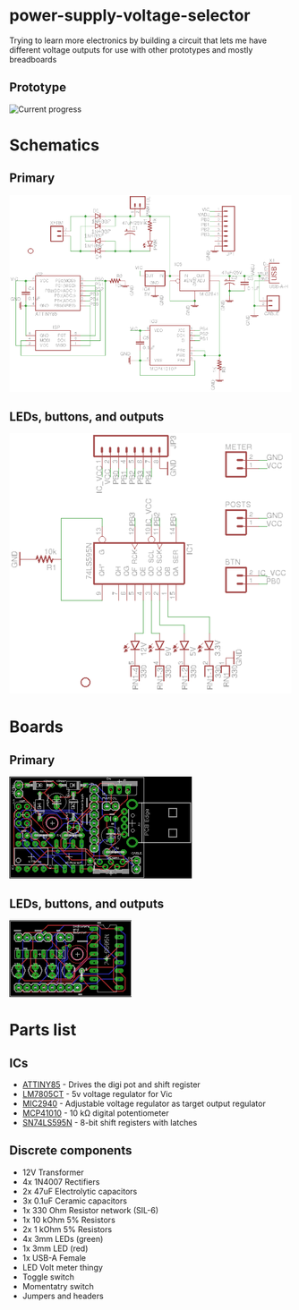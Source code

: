 # power-supply-voltage-selector
Trying to learn more electronics by building a circuit that lets me have different voltage outputs for use with other prototypes and mostly breadboards

## Prototype
![Current progress](http://i.imgur.com/n8TwQP8.jpg)

# Schematics
## Primary
![Logic schematics](https://raw.githubusercontent.com/HokieGeek/power-supply-voltage-selector/master/schematics/voltage-selector-and-output.png)
## LEDs, buttons, and outputs
![LEDs and Buttons](https://raw.githubusercontent.com/HokieGeek/power-supply-voltage-selector/master/schematics/leds-and-buttons.png)

# Boards
## Primary
![Main board](https://raw.githubusercontent.com/HokieGeek/power-supply-voltage-selector/master/schematics/voltage-selector-and-output.brd.png)
## LEDs, buttons, and outputs
![Board of LEDs and Buttons](https://raw.githubusercontent.com/HokieGeek/power-supply-voltage-selector/master/schematics/leds-and-buttons.brd.png)

# Parts list
## ICs
* [ATTINY85](http://www.atmel.com/images/atmel-2586-avr-8-bit-microcontroller-attiny25-attiny45-attiny85_datasheet.pdf) - Drives the digi pot and shift register
* [LM7805CT](http://www.mouser.com/ds/2/149/LM7805-189995.pdf) - 5v voltage regulator for Vic
* [MIC2940](http://www.micrel.com/_PDF/mic2940.pdf) - Adjustable voltage regulator as target output regulator
* [MCP41010](http://ww1.microchip.com/downloads/en/DeviceDoc/11195c.pdf) - 10 kΩ digital potentiometer
* [SN74LS595N](http://www.ti.com/lit/ds/symlink/sn74ls596.pdf) - 8-bit shift registers with latches

## Discrete components
* 12V Transformer
* 4x 1N4007 Rectifiers
* 2x 47uF Electrolytic capacitors
* 3x 0.1uF Ceramic capacitors
* 1x 330 Ohm Resistor network (SIL-6)
* 1x 10 kOhm 5% Resistors
* 2x 1 kOhm 5% Resistors
* 4x 3mm LEDs (green)
* 1x 3mm LED (red)
* 1x USB-A Female
* LED Volt meter thingy
* Toggle switch
* Momentatry switch
* Jumpers and headers
